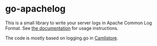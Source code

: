 # go-apachelog

This is a small library to write your server logs in Apache Common Log Format. See [the
documentation](http://go.pkgdoc.org/github.com/cespare/go-apachelog) for usage instructions.

The code is mostly based on logging.go in [Camlistore](http://camlistore.org/).
